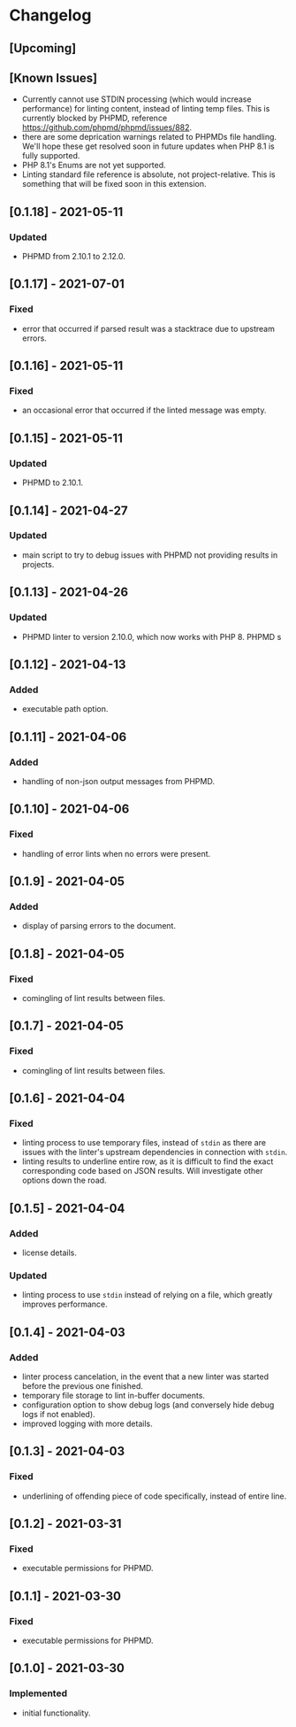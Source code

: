 # Changelog
## [Upcoming]

## [Known Issues]
- Currently cannot use STDIN processing (which would increase performance) for
  linting content, instead of linting temp files. This is currently blocked by
  PHPMD, reference https://github.com/phpmd/phpmd/issues/882.
- there are some deprication warnings related to PHPMDs file handling. We'll
  hope these get resolved soon in future updates when PHP 8.1 is fully supported.
- PHP 8.1's Enums are not yet supported.
- Linting standard file reference is absolute, not project-relative. This is
  something that will be fixed soon in this extension.

## [0.1.18] - 2021-05-11
### Updated
- PHPMD from 2.10.1 to 2.12.0.

## [0.1.17] - 2021-07-01
### Fixed
- error that occurred if parsed result was a stacktrace due to upstream errors.

## [0.1.16] - 2021-05-11
### Fixed
- an occasional error that occurred if the linted message was empty.

## [0.1.15] - 2021-05-11
### Updated
- PHPMD to 2.10.1.

## [0.1.14] - 2021-04-27
### Updated
- main script to try to debug issues with PHPMD not providing results in projects.

## [0.1.13] - 2021-04-26
### Updated
- PHPMD linter to version 2.10.0, which now works with PHP 8. PHPMD s

## [0.1.12] - 2021-04-13
### Added
- executable path option.

## [0.1.11] - 2021-04-06
### Added
- handling of non-json output messages from PHPMD.

## [0.1.10] - 2021-04-06
### Fixed
- handling of error lints when no errors were present.

## [0.1.9] - 2021-04-05
### Added
- display of parsing errors to the document.

## [0.1.8] - 2021-04-05
### Fixed
- comingling of lint results between files.

## [0.1.7] - 2021-04-05
### Fixed
- comingling of lint results between files.

## [0.1.6] - 2021-04-04
### Fixed
- linting process to use temporary files, instead of `stdin` as there are issues
  with the linter's upstream dependencies in connection with `stdin`.
- linting results to underline entire row, as it is difficult to find the exact
  corresponding code based on JSON results. Will investigate other options down
  the road.

## [0.1.5] - 2021-04-04
### Added
- license details.

### Updated
- linting process to use `stdin` instead of relying on a file, which greatly
  improves performance.

## [0.1.4] - 2021-04-03
### Added
- linter process cancelation, in the event that a new linter was started before
  the previous one finished.
- temporary file storage to lint in-buffer documents.
- configuration option to show debug logs (and conversely hide debug logs if not
  enabled).
- improved logging with more details.

## [0.1.3] - 2021-04-03
### Fixed
- underlining of offending piece of code specifically, instead of entire line.

## [0.1.2] - 2021-03-31
### Fixed
- executable permissions for PHPMD.

## [0.1.1] - 2021-03-30
### Fixed
- executable permissions for PHPMD.

## [0.1.0] - 2021-03-30
### Implemented
- initial functionality.
